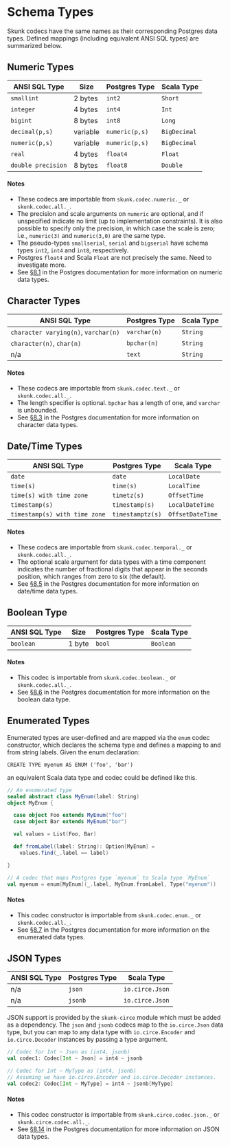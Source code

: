 # Schema Types

Skunk codecs have the same names as their corresponding Postgres data types. Defined mappings (including equivalent ANSI SQL types) are summarized below.

## Numeric Types

| ANSI SQL Type      | Size     | Postgres Type   | Scala Type   |
|--------------------|----------|-----------------|--------------|
| `smallint`         | 2 bytes  | `int2`          | `Short`      |
| `integer`          | 4 bytes  | `int4`          | `Int`        |
| `bigint`           | 8 bytes  | `int8`          | `Long`       |
| `decimal(p,s)`     | variable | `numeric(p,s)`  | `BigDecimal` |
| `numeric(p,s)`     | variable | `numeric(p,s)`  | `BigDecimal` |
| `real`             | 4 bytes  | `float4`        | `Float`      |
| `double precision` | 8 bytes  | `float8`        | `Double`     |

#### Notes

- These codecs are importable from `skunk.codec.numeric._` or `skunk.codec.all._`.
- The precision and scale arguments on `numeric` are optional, and if unspecified indicate no limit (up to implementation constraints). It is also possible to specify only the precision, in which case the scale is zero; i.e., `numeric(3)` and `numeric(3,0)` are the same type.
- The pseudo-types `smallserial`, `serial` and `bigserial` have schema types `int2`, `int4` and `int8`, respectively.
- Postgres `float4` and Scala `Float` are not precisely the same. Need to investigate more.
- See [§8.1](https://www.postgresql.org/docs/current/datatype-numeric.html) in the Postgres documentation for more information on numeric data types.

## Character Types

| ANSI SQL Type                        | Postgres Type | Scala Type |
|--------------------------------------|---------------|------------|
| `character varying(n)`, `varchar(n)` | `varchar(n)`  | `String`   |
| `character(n)`, `char(n)`            | `bpchar(n)`   | `String`   |
| n/a                                  | `text`        | `String`   |

#### Notes

- These codecs are importable from `skunk.codec.text._` or `skunk.codec.all._`.
- The length specifier is optional. `bpchar` has a length of one, and `varchar` is unbounded.
- See [§8.3](https://www.postgresql.org/docs/9.1/datatype-character.html) in the Postgres documentation for more information on character data types.

## Date/Time Types

| ANSI SQL Type                 | Postgres Type    | Scala Type       |
|-------------------------------|------------------|------------------|
| `date`                        | `date`           | `LocalDate`      |
| `time(s)`                     | `time(s)`        | `LocalTime`      |
| `time(s) with time zone`      | `timetz(s)`      | `OffsetTime`     |
| `timestamp(s)`                | `timestamp(s)`   | `LocalDateTime`  |
| `timestamp(s) with time zone` | `timestamptz(s)` | `OffsetDateTime` |

#### Notes

- These codecs are importable from `skunk.codec.temporal._` or `skunk.codec.all._`.
- The optional scale argument for data types with a time component indicates the number of fractional digits that appear in the seconds position, which ranges from zero to six (the default).
- See [§8.5](https://www.postgresql.org/docs/9.1/datatype-datetime.html) in the Postgres documentation for more information on date/time data types.


## Boolean Type

| ANSI SQL Type      | Size     | Postgres Type   | Scala Type   |
|--------------------|----------|-----------------|--------------|
| `boolean`          | 1 byte   | `bool`          | `Boolean`    |

#### Notes

- This codec is importable from `skunk.codec.boolean._` or `skunk.codec.all._`.
- See [§8.6](https://www.postgresql.org/docs/9.1/datatype-boolean.html) in the Postgres documentation for more information on the boolean data type.

## Enumerated Types

Enumerated types are user-defined and are mapped via the `enum` codec constructor, which declares the schema type and defines a mapping to and from string labels. Given the enum declaration:

```
CREATE TYPE myenum AS ENUM ('foo', 'bar')
```

an equivalent Scala data type and codec could be defined like this.

```scala
// An enumerated type
sealed abstract class MyEnum(label: String)
object MyEnum {

  case object Foo extends MyEnum("foo")
  case object Bar extends MyEnum("bar")

  val values = List(Foo, Bar)

  def fromLabel(label: String): Option[MyEnum] =
    values.find(_.label == label)

}

// A codec that maps Postgres type `myenum` to Scala type `MyEnum`
val myenum = enum[MyEnum](_.label, MyEnum.fromLabel, Type("myenum"))
```

#### Notes

- This codec constructor is importable from `skunk.codec.enum._` or `skunk.codec.all._`.
- See [§8.7](https://www.postgresql.org/docs/11/datatype-enum.html) in the Postgres documentation for more information on the enumerated data types.

## JSON Types

| ANSI SQL Type   | Postgres Type    | Scala Type      |
|-----------------|------------------|-----------------|
| n/a             | `json`           | `io.circe.Json` |
| n/a             | `jsonb`          | `io.circe.Json` |

JSON support is provided by the `skunk-circe` module which must be added as a dependency. The `json` and `jsonb` codecs map to the `io.circe.Json` data type, but you can map to any data type with `io.circe.Encoder` and `io.circe.Decoder` instances by passing a type argument.

```scala
// Codec for Int ~ Json as (int4, jsonb)
val codec1: Codec[Int ~ Json] = int4 ~ jsonb

// Codec for Int ~ MyType as (int4, jsonb)
// Assuming we have io.circe.Encoder and io.circe.Decoder instances.
val codec2: Codec[Int ~ MyType] = int4 ~ jsonb[MyType]
```

#### Notes

- This codec constructor is importable from `skunk.circe.codec.json._` or `skunk.circe.codec.all._`.
- See [§8.14](https://www.postgresql.org/docs/11/datatype-json.html) in the Postgres documentation for more information on JSON data types.

